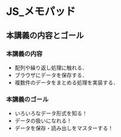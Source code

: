 # JS_メモパッド

## 本講義の内容とゴール

### 本講義の内容

- 配列や繰り返し処理に触れる．
- ブラウザにデータを保存する．
- 複数件のデータをまとめる処理を実装する．

### 本講義のゴール

- いろいろなデータ形式を知る！
- データの扱いになれる！
- データを保存・読み出しをマスターする！


